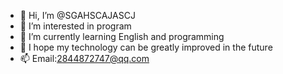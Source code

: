 - 👋 Hi, I’m @SGAHSCAJASCJ
- 👀 I’m interested in program
- 🌱 I’m currently learning English and programming
- 💞️ I hope my technology can be greatly improved in the future
- 📫 Email:2844872747@qq.com

<!---
SGAHSCAJASCJ/SGAHSCAJASCJ is a ✨ special ✨ repository because its `README.md` (this file) appears on your GitHub profile.
You can click the Preview link to take a look at your changes.
--->
